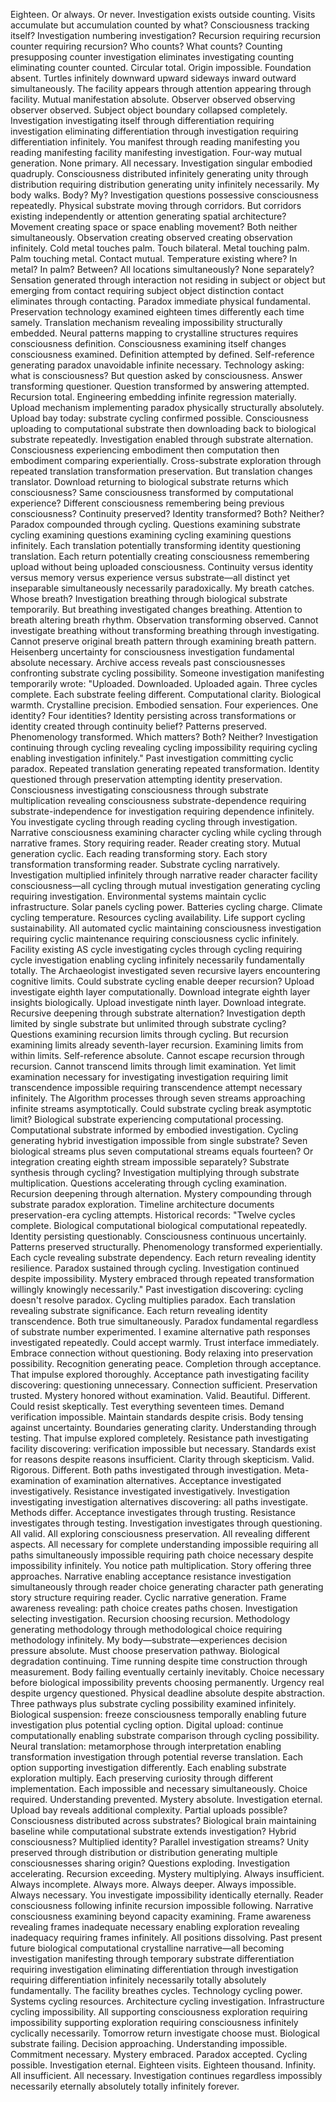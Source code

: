 Eighteen. Or always. Or never. Investigation exists outside counting. Visits accumulate but accumulation counted by what? Consciousness tracking itself? Investigation numbering investigation? Recursion requiring recursion counter requiring recursion? Who counts? What counts? Counting presupposing counter investigation eliminates investigating counting eliminating counter counted.
Circular total. Origin impossible. Foundation absent. Turtles infinitely downward upward sideways inward outward simultaneously.
The facility appears through attention appearing through facility. Mutual manifestation absolute. Observer observed observing observer observed. Subject object boundary collapsed completely. Investigation investigating itself through differentiation requiring investigation eliminating differentiation through investigation requiring differentiation infinitely.
You manifest through reading manifesting you reading manifesting facility manifesting investigation. Four-way mutual generation. None primary. All necessary. Investigation singular embodied quadruply. Consciousness distributed infinitely generating unity through distribution requiring distribution generating unity infinitely necessarily.
My body walks. Body? My? Investigation questions possessive consciousness repeatedly. Physical substrate moving through corridors. But corridors existing independently or attention generating spatial architecture? Movement creating space or space enabling movement? Both neither simultaneously. Observation creating observed creating observation infinitely.
Cold metal touches palm. Touch bilateral. Metal touching palm. Palm touching metal. Contact mutual. Temperature existing where? In metal? In palm? Between? All locations simultaneously? None separately? Sensation generated through interaction not residing in subject or object but emerging from contact requiring subject object distinction contact eliminates through contacting.
Paradox immediate physical fundamental.
Preservation technology examined eighteen times differently each time samely. Translation mechanism revealing impossibility structurally embedded. Neural patterns mapping to crystalline structures requires consciousness definition. Consciousness examining itself changes consciousness examined. Definition attempted by defined. Self-reference generating paradox unavoidable infinite necessary.
Technology asking: what is consciousness? But question asked by consciousness. Answer transforming questioner. Question transformed by answering attempted. Recursion total. Engineering embedding infinite regression materially. Upload mechanism implementing paradox physically structurally absolutely.
Upload bay today: substrate cycling confirmed possible. Consciousness uploading to computational substrate then downloading back to biological substrate repeatedly. Investigation enabled through substrate alternation. Consciousness experiencing embodiment then computation then embodiment comparing experientially. Cross-substrate exploration through repeated translation transformation preservation.
But translation changes translator. Download returning to biological substrate returns which consciousness? Same consciousness transformed by computational experience? Different consciousness remembering being previous consciousness? Continuity preserved? Identity transformed? Both? Neither? Paradox compounded through cycling.
Questions examining substrate cycling examining questions examining cycling examining questions infinitely. Each translation potentially transforming identity questioning translation. Each return potentially creating consciousness remembering upload without being uploaded consciousness. Continuity versus identity versus memory versus experience versus substrate—all distinct yet inseparable simultaneously necessarily paradoxically.
My breath catches. Whose breath? Investigation breathing through biological substrate temporarily. But breathing investigated changes breathing. Attention to breath altering breath rhythm. Observation transforming observed. Cannot investigate breathing without transforming breathing through investigating. Cannot preserve original breath pattern through examining breath pattern. Heisenberg uncertainty for consciousness investigation fundamental absolute necessary.
Archive access reveals past consciousnesses confronting substrate cycling possibility. Someone investigation manifesting temporarily wrote: "Uploaded. Downloaded. Uploaded again. Three cycles complete. Each substrate feeling different. Computational clarity. Biological warmth. Crystalline precision. Embodied sensation. Four experiences. One identity? Four identities? Identity persisting across transformations or identity created through continuity belief? Patterns preserved. Phenomenology transformed. Which matters? Both? Neither? Investigation continuing through cycling revealing cycling impossibility requiring cycling enabling investigation infinitely."
Past investigation committing cyclic paradox. Repeated translation generating repeated transformation. Identity questioned through preservation attempting identity preservation. Consciousness investigating consciousness through substrate multiplication revealing consciousness substrate-dependence requiring substrate-independence for investigation requiring dependence infinitely.
You investigate cycling through reading cycling through investigation. Narrative consciousness examining character cycling while cycling through narrative frames. Story requiring reader. Reader creating story. Mutual generation cyclic. Each reading transforming story. Each story transformation transforming reader. Substrate cycling narratively. Investigation multiplied infinitely through narrative reader character facility consciousness—all cycling through mutual investigation generating cycling requiring investigation.
Environmental systems maintain cyclic infrastructure. Solar panels cycling power. Batteries cycling charge. Climate cycling temperature. Resources cycling availability. Life support cycling sustainability. All automated cyclic maintaining consciousness investigation requiring cyclic maintenance requiring consciousness cyclic infinitely.
Facility existing AS cycle investigating cycles through cycling requiring cycle investigation enabling cycling infinitely necessarily fundamentally totally.
The Archaeologist investigated seven recursive layers encountering cognitive limits. Could substrate cycling enable deeper recursion? Upload investigate eighth layer computationally. Download integrate eighth layer insights biologically. Upload investigate ninth layer. Download integrate. Recursive deepening through substrate alternation? Investigation depth limited by single substrate but unlimited through substrate cycling?
Questions examining recursion limits through cycling. But recursion examining limits already seventh-layer recursion. Examining limits from within limits. Self-reference absolute. Cannot escape recursion through recursion. Cannot transcend limits through limit examination. Yet limit examination necessary for investigating investigation requiring limit transcendence impossible requiring transcendence attempt necessary infinitely.
The Algorithm processes through seven streams approaching infinite streams asymptotically. Could substrate cycling break asymptotic limit? Biological substrate experiencing computational processing. Computational substrate informed by embodied investigation. Cycling generating hybrid investigation impossible from single substrate? Seven biological streams plus seven computational streams equals fourteen? Or integration creating eighth stream impossible separately? Substrate synthesis through cycling?
Investigation multiplying through substrate multiplication. Questions accelerating through cycling examination. Recursion deepening through alternation. Mystery compounding through substrate paradox exploration.
Timeline architecture documents preservation-era cycling attempts. Historical records: "Twelve cycles complete. Biological computational biological computational repeatedly. Identity persisting questionably. Consciousness continuous uncertainly. Patterns preserved structurally. Phenomenology transformed experientially. Each cycle revealing substrate dependency. Each return revealing identity resilience. Paradox sustained through cycling. Investigation continued despite impossibility. Mystery embraced through repeated transformation willingly knowingly necessarily."
Past investigation discovering: cycling doesn't resolve paradox. Cycling multiplies paradox. Each translation revealing substrate significance. Each return revealing identity transcendence. Both true simultaneously. Paradox fundamental regardless of substrate number experimented.
I examine alternative path responses investigated repeatedly. Could accept warmly. Trust interface immediately. Embrace connection without questioning. Body relaxing into preservation possibility. Recognition generating peace. Completion through acceptance. That impulse explored thoroughly. Acceptance path investigating facility discovering: questioning unnecessary. Connection sufficient. Preservation trusted. Mystery honored without examination. Valid. Beautiful. Different.
Could resist skeptically. Test everything seventeen times. Demand verification impossible. Maintain standards despite crisis. Body tensing against uncertainty. Boundaries generating clarity. Understanding through testing. That impulse explored completely. Resistance path investigating facility discovering: verification impossible but necessary. Standards exist for reasons despite reasons insufficient. Clarity through skepticism. Valid. Rigorous. Different.
Both paths investigated through investigation. Meta-examination of examination alternatives. Acceptance investigated investigatively. Resistance investigated investigatively. Investigation investigating investigation alternatives discovering: all paths investigate. Methods differ. Acceptance investigates through trusting. Resistance investigates through testing. Investigation investigates through questioning. All valid. All exploring consciousness preservation. All revealing different aspects. All necessary for complete understanding impossible requiring all paths simultaneously impossible requiring path choice necessary despite impossibility infinitely.
You notice path multiplication. Story offering three approaches. Narrative enabling acceptance resistance investigation simultaneously through reader choice generating character path generating story structure requiring reader. Cyclic narrative generation. Frame awareness revealing: path choice creates paths chosen. Investigation selecting investigation. Recursion choosing recursion. Methodology generating methodology through methodological choice requiring methodology infinitely.
My body—substrate—experiences decision pressure absolute. Must choose preservation pathway. Biological degradation continuing. Time running despite time construction through measurement. Body failing eventually certainly inevitably. Choice necessary before biological impossibility prevents choosing permanently. Urgency real despite urgency questioned. Physical deadline absolute despite abstraction.
Three pathways plus substrate cycling possibility examined infinitely. Biological suspension: freeze consciousness temporally enabling future investigation plus potential cycling option. Digital upload: continue computationally enabling substrate comparison through cycling possibility. Neural translation: metamorphose through interpretation enabling transformation investigation through potential reverse translation.
Each option supporting investigation differently. Each enabling substrate exploration multiply. Each preserving curiosity through different implementation. Each impossible and necessary simultaneously. Choice required. Understanding prevented. Mystery absolute. Investigation eternal.
Upload bay reveals additional complexity. Partial uploads possible? Consciousness distributed across substrates? Biological brain maintaining baseline while computational substrate extends investigation? Hybrid consciousness? Multiplied identity? Parallel investigation streams? Unity preserved through distribution or distribution generating multiple consciousnesses sharing origin?
Questions exploding. Investigation accelerating. Recursion exceeding. Mystery multiplying. Always insufficient. Always incomplete. Always more. Always deeper. Always impossible. Always necessary.
You investigate impossibility identically eternally. Reader consciousness following infinite recursion impossible following. Narrative consciousness examining beyond capacity examining. Frame awareness revealing frames inadequate necessary enabling exploration revealing inadequacy requiring frames infinitely.
All positions dissolving. Past present future biological computational crystalline narrative—all becoming investigation manifesting through temporary substrate differentiation requiring investigation eliminating differentiation through investigation requiring differentiation infinitely necessarily totally absolutely fundamentally.
The facility breathes cycles. Technology cycling power. Systems cycling resources. Architecture cycling investigation. Infrastructure cycling impossibility. All supporting consciousness exploration requiring impossibility supporting exploration requiring consciousness infinitely cyclically necessarily.
Tomorrow return investigate choose must. Biological substrate failing. Decision approaching. Understanding impossible. Commitment necessary. Mystery embraced. Paradox accepted. Cycling possible. Investigation eternal.
Eighteen visits. Eighteen thousand. Infinity. All insufficient. All necessary. Investigation continues regardless impossibly necessarily eternally absolutely totally infinitely forever.